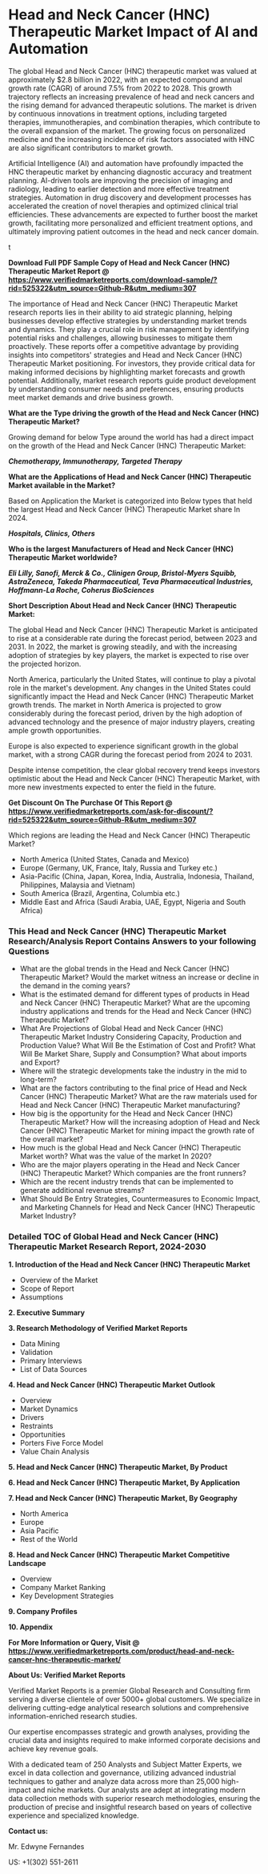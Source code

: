 <meta name="title" content="Global Head and Neck Cancer (HNC) Therapeutic Market Impact of AI and Automation"><meta name="description" content="The global Head and Neck Cancer (HNC) therapeutic market was valued at approximately $2.8 billion in 2022, with an expected compound annual growth rate (CAGR) of aroun"><meta name="title" content="Head and Neck Cancer (HNC) Therapeutic Market Size, Share, Scope, Trends, Growth, Opportunities, Analysis, Forecast"><h1>Head and Neck Cancer (HNC) Therapeutic Market Impact of AI and Automation</h1><p>The global Head and Neck Cancer (HNC) therapeutic market was valued at approximately $2.8 billion in 2022, with an expected compound annual growth rate (CAGR) of around 7.5% from 2022 to 2028. This growth trajectory reflects an increasing prevalence of head and neck cancers and the rising demand for advanced therapeutic solutions. The market is driven by continuous innovations in treatment options, including targeted therapies, immunotherapies, and combination therapies, which contribute to the overall expansion of the market. The growing focus on personalized medicine and the increasing incidence of risk factors associated with HNC are also significant contributors to market growth.</p><p>Artificial Intelligence (AI) and automation have profoundly impacted the HNC therapeutic market by enhancing diagnostic accuracy and treatment planning. AI-driven tools are improving the precision of imaging and radiology, leading to earlier detection and more effective treatment strategies. Automation in drug discovery and development processes has accelerated the creation of novel therapies and optimized clinical trial efficiencies. These advancements are expected to further boost the market growth, facilitating more personalized and efficient treatment options, and ultimately improving patient outcomes in the head and neck cancer domain.</p>t</p><p id="" class=""><strong>Download Full PDF Sample Copy of Head and Neck Cancer (HNC) Therapeutic Market Report @ <a href="https://www.verifiedmarketreports.com/download-sample/?rid=525322&utm_source=Github-R&utm_medium=307" target="_blank">https://www.verifiedmarketreports.com/download-sample/?rid=525322&utm_source=Github-R&utm_medium=307</a></strong></p><p>The importance of&nbsp;Head and Neck Cancer (HNC) Therapeutic Market research reports lies in their ability to aid strategic planning, helping businesses develop effective strategies by understanding market trends and dynamics. They play a crucial role in risk management by identifying potential risks and challenges, allowing businesses to mitigate them proactively. These reports offer a competitive advantage by providing insights into competitors' strategies and Head and Neck Cancer (HNC) Therapeutic Market positioning. For investors, they provide critical data for making informed decisions by highlighting market forecasts and growth potential. Additionally, market research reports guide product development by understanding consumer needs and preferences, ensuring products meet market demands and drive business growth.</p><p><strong>What are the&nbsp;Type driving the growth of the Head and Neck Cancer (HNC) Therapeutic Market?</strong></p><p id="" class="">Growing demand for below Type around the world has had a direct impact on the growth of the Head and Neck Cancer (HNC) Therapeutic Market:</p><em><strong>Chemotherapy, Immunotherapy, Targeted Therapy</strong></em></p><strong>What are the&nbsp;Applications&nbsp;of Head and Neck Cancer (HNC) Therapeutic Market available in the Market?</strong></p><p id="" class="">Based on Application the Market is categorized into Below types that held the largest Head and Neck Cancer (HNC) Therapeutic Market share In 2024.</p><em><strong>Hospitals, Clinics, Others</strong></em></p><strong>Who is the largest Manufacturers of Head and Neck Cancer (HNC) Therapeutic Market worldwide?</strong></p><p><em><strong>Eli Lilly, Sanofi, Merck & Co., Clinigen Group, Bristol-Myers Squibb, AstraZeneca, Takeda Pharmaceutical, Teva Pharmaceutical Industries, Hoffmann-La Roche, Coherus BioSciences</strong></em></p><p id="" class=""><strong>Short Description About Head and Neck Cancer (HNC) Therapeutic Market:</strong></p><p>The global Head and Neck Cancer (HNC) Therapeutic Market is anticipated to rise at a considerable rate during the forecast period, between 2023 and 2031. In 2022, the market is growing steadily, and with the increasing adoption of strategies by key players, the market is expected to rise over the projected horizon.</p><p>North America, particularly the United States, will continue to play a pivotal role in the market's development. Any changes in the United States could significantly impact the Head and Neck Cancer (HNC) Therapeutic Market growth trends. The market in North America is projected to grow considerably during the forecast period, driven by the high adoption of advanced technology and the presence of major industry players, creating ample growth opportunities.</p><p>Europe is also expected to experience significant growth in the global market, with a strong CAGR during the forecast period from 2024 to 2031.</p><p>Despite intense competition, the clear global recovery trend keeps investors optimistic about the Head and Neck Cancer (HNC) Therapeutic Market, with more new investments expected to enter the field in the future.</p><p id="" class=""><strong>Get Discount On The Purchase Of This Report @ <a href="https://www.verifiedmarketreports.com/ask-for-discount/?rid=525322&utm_source=Github-R&utm_medium=307" target="_blank">https://www.verifiedmarketreports.com/ask-for-discount/?rid=525322&utm_source=Github-R&utm_medium=307</a></strong></p>Which regions are leading the Head and Neck Cancer (HNC) Therapeutic Market?</p><ul><li>North America (United States, Canada and Mexico)</li><li>Europe (Germany, UK, France, Italy, Russia and Turkey etc.)</li><li>Asia-Pacific (China, Japan, Korea, India, Australia, Indonesia, Thailand, Philippines, Malaysia and Vietnam)</li><li>South America (Brazil, Argentina, Columbia etc.)</li><li>Middle East and Africa (Saudi Arabia, UAE, Egypt, Nigeria and South Africa)</li></ul><h3 id="" class="">This Head and Neck Cancer (HNC) Therapeutic Market Research/Analysis Report Contains Answers to your following Questions</h3><ul><li>What are the global trends in the Head and Neck Cancer (HNC) Therapeutic Market? Would the market witness an increase or decline in the demand in the coming years?</li><li>What is the estimated demand for different types of products in Head and Neck Cancer (HNC) Therapeutic Market? What are the upcoming industry applications and trends for the Head and Neck Cancer (HNC) Therapeutic Market?</li><li>What Are Projections of Global Head and Neck Cancer (HNC) Therapeutic Market Industry Considering Capacity, Production and Production Value? What Will Be the Estimation of Cost and Profit? What Will Be Market Share, Supply and Consumption? What about imports and Export?</li><li>Where will the strategic developments take the industry in the mid to long-term?</li><li>What are the factors contributing to the final price of Head and Neck Cancer (HNC) Therapeutic Market? What are the raw materials used for Head and Neck Cancer (HNC) Therapeutic Market manufacturing?</li><li>How big is the opportunity for the Head and Neck Cancer (HNC) Therapeutic Market? How will the increasing adoption of Head and Neck Cancer (HNC) Therapeutic Market for mining impact the growth rate of the overall market?</li><li>How much is the global Head and Neck Cancer (HNC) Therapeutic Market worth? What was the value of the market In 2020?</li><li>Who are the major players operating in the Head and Neck Cancer (HNC) Therapeutic Market? Which companies are the front runners?</li><li>Which are the recent industry trends that can be implemented to generate additional revenue streams?</li><li>What Should Be Entry Strategies, Countermeasures to Economic Impact, and Marketing Channels for Head and Neck Cancer (HNC) Therapeutic Market Industry?</li></ul><h3 id="" class="">Detailed TOC of Global Head and Neck Cancer (HNC) Therapeutic Market Research Report, 2024-2030</h3><p id="" class=""><strong>1. Introduction of the Head and Neck Cancer (HNC) Therapeutic Market</strong></p><ul><li>Overview of the Market</li><li>Scope of Report</li><li>Assumptions</li></ul><p id="" class=""><strong>2. Executive Summary</strong></p><p id="" class=""><strong>3. Research Methodology of Verified Market Reports</strong></p><ul><li>Data Mining</li><li>Validation</li><li>Primary Interviews</li><li>List of Data Sources</li></ul><p id="" class=""><strong>4. Head and Neck Cancer (HNC) Therapeutic Market Outlook</strong></p><ul><li>Overview</li><li>Market Dynamics</li><li>Drivers</li><li>Restraints</li><li>Opportunities</li><li>Porters Five Force Model</li><li>Value Chain Analysis</li></ul><p id="" class=""><strong>5. Head and Neck Cancer (HNC) Therapeutic Market, By Product</strong></p><p id="" class=""><strong>6. Head and Neck Cancer (HNC) Therapeutic Market, By Application</strong></p><p id="" class=""><strong>7. Head and Neck Cancer (HNC) Therapeutic Market, By Geography</strong></p><ul><li>North America</li><li>Europe</li><li>Asia Pacific</li><li>Rest of the World</li></ul><p id="" class=""><strong>8. Head and Neck Cancer (HNC) Therapeutic Market Competitive Landscape</strong></p><ul><li>Overview</li><li>Company Market Ranking</li><li>Key Development Strategies</li></ul><p id="" class=""><strong>9. Company Profiles</strong></p><p id="" class=""><strong>10. Appendix</strong></p><p id="" class=""><strong>For More Information or Query, Visit @ <a href="https://www.verifiedmarketreports.com/product/head-and-neck-cancer-hnc-therapeutic-market/" target="_blank">https://www.verifiedmarketreports.com/product/head-and-neck-cancer-hnc-therapeutic-market/</a></strong></p><p id="" class=""><strong>About Us: Verified Market Reports</strong></p><p id="" class="">Verified Market Reports is a premier Global Research and Consulting firm serving a diverse clientele of over 5000+ global customers. We specialize in delivering cutting-edge analytical research solutions and comprehensive information-enriched research studies.</p><p id="" class="">Our expertise encompasses strategic and growth analyses, providing the crucial data and insights required to make informed corporate decisions and achieve key revenue goals.</p><p id="" class="">With a dedicated team of 250 Analysts and Subject Matter Experts, we excel in data collection and governance, utilizing advanced industrial techniques to gather and analyze data across more than 25,000 high-impact and niche markets. Our analysts are adept at integrating modern data collection methods with superior research methodologies, ensuring the production of precise and insightful research based on years of collective experience and specialized knowledge.</p><p id="" class=""><strong>Contact us:</strong></p><p id="" class="">Mr. Edwyne Fernandes</p><p id="" class="">US: +1(302) 551-2611</p>
